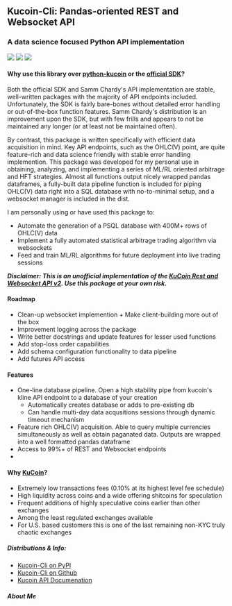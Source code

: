 ## Kucoin-Cli: Pandas-oriented REST and Websocket API
### A data science focused Python API implementation 

<img src="https://img.shields.io/pypi/v/kucoin-cli"> <img src="https://img.shields.io/pypi/l/kucoin-cli"> <img src="https://img.shields.io/badge/Maintained-YES-green">

#### Why use this library over [python-kucoin](https://github.com/sammchardy/python-kucoin) or the [official SDK](https://github.com/Kucoin/kucoin-python-sdk)?
Both the official SDK and Samm Chardy's API implementation are stable, well-written packages with the majority of API endpoints included. Unfortunately, the SDK is fairly bare-bones without detailed error handling or out-of-the-box function features. Samm Chardy's distribution is an improvement upon the SDK, but with few frills and appears to not be maintained any longer (or at least not be maintained often). 

By contrast, this package is written specifically with efficient data acquisition in mind. Key API endpoints, such as the OHLC(V) point, are quite feature-rich and data science friendly with stable error handling implemention. This package was developed for my personal use in obtaining, analyzing, and implementing a series of ML/RL oriented arbitrage and HFT strategies. Almost all functions output nicely wrapped pandas dataframes, a fully-built data pipeline function is included for piping OHLC(V) data right into a SQL database with no-to-minimal setup, and a websocket manager is included in the dist. 

I am personally using or have used this package to:
- Automate the generation of a PSQL database with 400M+ rows of OHLC(V) data
- Implement a fully automated statistical arbitrage trading algorithm via websockets
- Feed and train ML/RL algorithms for future deployment into live trading sessions

_**Disclaimer: This is an unofficial implementation of the [KuCoin Rest and Websocket API v2](https://docs.kucoin.com/#general). Use this package at your own risk.**_

#### Roadmap
- Clean-up websocket implemention + Make client-building more out of the box
- Improvement logging across the package
- Write better docstrings and update features for lesser used functions
- Add stop-loss order capabilities
- Add schema configuration functionality to data pipeline
- Add futures API access

#### Features
- One-line database pipeline. Open a high stability pipe from kucoin's kline API endpoint to a database of your creation
  - Automatically creates database or adds to pre-existing db
  - Can handle multi-day data acqusitions sessions through dynamic timeout mechanism
- Feature rich OHLC(V) acquisition. Able to query multiple currencies simultaneously as well as obtain paganated data. 
  Outputs are wrapped into a well formatted pandas dataframe
- Access to 99%+ of REST and Websocket endpoints
- 


#### Why [KuCoin](https://www.kucoin.com/)? 
- Extremely low transactions fees (0.10% at its highest level fee schedule)
- High liquidity across coins and a wide offering shitcoins for speculation
- Frequent additions of highly speculative coins earlier than other exchanges
- Among the least regulated exchanges available
- For U.S. based customers this is one of the last remaining non-KYC truly chaotic exchanges




##### Distributions & Info:
- [Kucoin-Cli on PyPI](https://pypi.org/project/kucoin-cli/)
- [Kucoin-Cli on Github](https://github.com/jaythequant/kucoin-cli)
- [Kucoin API Documenation](https://docs.kucoin.com/#general)

##### About Me






